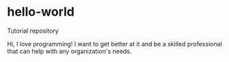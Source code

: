 # hello-world
Tutorial repository

Hi, I love programming! I want to get better at it and be a skilled professional that can help with any organization's needs.
